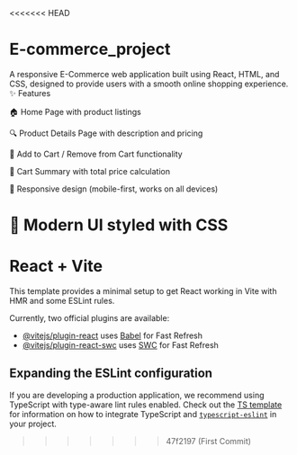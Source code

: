 <<<<<<< HEAD
# E-commerce_project
A responsive E-Commerce web application built using React, HTML, and CSS, designed to provide users with a smooth online shopping experience.
✨ Features

🏠 Home Page with product listings

🔍 Product Details Page with description and pricing

🛒 Add to Cart / Remove from Cart functionality

🧾 Cart Summary with total price calculation

📱 Responsive design (mobile-first, works on all devices)

🎨 Modern UI styled with CSS
=======
# React + Vite

This template provides a minimal setup to get React working in Vite with HMR and some ESLint rules.

Currently, two official plugins are available:

- [@vitejs/plugin-react](https://github.com/vitejs/vite-plugin-react/blob/main/packages/plugin-react) uses [Babel](https://babeljs.io/) for Fast Refresh
- [@vitejs/plugin-react-swc](https://github.com/vitejs/vite-plugin-react/blob/main/packages/plugin-react-swc) uses [SWC](https://swc.rs/) for Fast Refresh

## Expanding the ESLint configuration

If you are developing a production application, we recommend using TypeScript with type-aware lint rules enabled. Check out the [TS template](https://github.com/vitejs/vite/tree/main/packages/create-vite/template-react-ts) for information on how to integrate TypeScript and [`typescript-eslint`](https://typescript-eslint.io) in your project.
>>>>>>> 47f2197 (First Commit)
